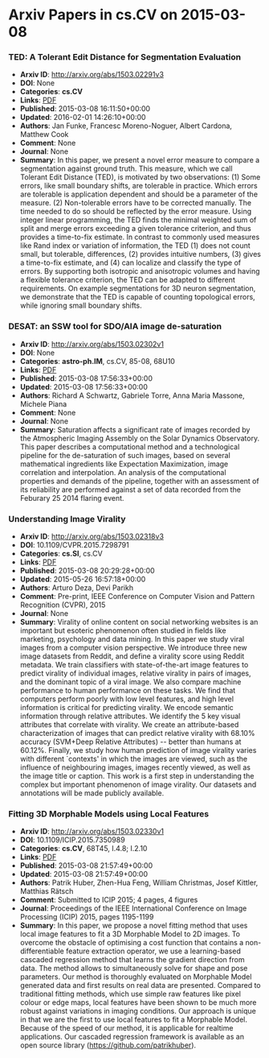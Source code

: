 # Arxiv Papers in cs.CV on 2015-03-08
### TED: A Tolerant Edit Distance for Segmentation Evaluation
- **Arxiv ID**: http://arxiv.org/abs/1503.02291v3
- **DOI**: None
- **Categories**: **cs.CV**
- **Links**: [PDF](http://arxiv.org/pdf/1503.02291v3)
- **Published**: 2015-03-08 16:11:50+00:00
- **Updated**: 2016-02-01 14:26:10+00:00
- **Authors**: Jan Funke, Francesc Moreno-Noguer, Albert Cardona, Matthew Cook
- **Comment**: None
- **Journal**: None
- **Summary**: In this paper, we present a novel error measure to compare a segmentation against ground truth. This measure, which we call Tolerant Edit Distance (TED), is motivated by two observations: (1) Some errors, like small boundary shifts, are tolerable in practice. Which errors are tolerable is application dependent and should be a parameter of the measure. (2) Non-tolerable errors have to be corrected manually. The time needed to do so should be reflected by the error measure. Using integer linear programming, the TED finds the minimal weighted sum of split and merge errors exceeding a given tolerance criterion, and thus provides a time-to-fix estimate. In contrast to commonly used measures like Rand index or variation of information, the TED (1) does not count small, but tolerable, differences, (2) provides intuitive numbers, (3) gives a time-to-fix estimate, and (4) can localize and classify the type of errors. By supporting both isotropic and anisotropic volumes and having a flexible tolerance criterion, the TED can be adapted to different requirements. On example segmentations for 3D neuron segmentation, we demonstrate that the TED is capable of counting topological errors, while ignoring small boundary shifts.



### DESAT: an SSW tool for SDO/AIA image de-saturation
- **Arxiv ID**: http://arxiv.org/abs/1503.02302v1
- **DOI**: None
- **Categories**: **astro-ph.IM**, cs.CV, 85-08, 68U10
- **Links**: [PDF](http://arxiv.org/pdf/1503.02302v1)
- **Published**: 2015-03-08 17:56:33+00:00
- **Updated**: 2015-03-08 17:56:33+00:00
- **Authors**: Richard A Schwartz, Gabriele Torre, Anna Maria Massone, Michele Piana
- **Comment**: None
- **Journal**: None
- **Summary**: Saturation affects a significant rate of images recorded by the Atmospheric Imaging Assembly on the Solar Dynamics Observatory. This paper describes a computational method and a technological pipeline for the de-saturation of such images, based on several mathematical ingredients like Expectation Maximization, image correlation and interpolation. An analysis of the computational properties and demands of the pipeline, together with an assessment of its reliability are performed against a set of data recorded from the Feburary 25 2014 flaring event.



### Understanding Image Virality
- **Arxiv ID**: http://arxiv.org/abs/1503.02318v3
- **DOI**: 10.1109/CVPR.2015.7298791
- **Categories**: **cs.SI**, cs.CV
- **Links**: [PDF](http://arxiv.org/pdf/1503.02318v3)
- **Published**: 2015-03-08 20:29:28+00:00
- **Updated**: 2015-05-26 16:57:18+00:00
- **Authors**: Arturo Deza, Devi Parikh
- **Comment**: Pre-print, IEEE Conference on Computer Vision and Pattern Recognition
  (CVPR), 2015
- **Journal**: None
- **Summary**: Virality of online content on social networking websites is an important but esoteric phenomenon often studied in fields like marketing, psychology and data mining. In this paper we study viral images from a computer vision perspective. We introduce three new image datasets from Reddit, and define a virality score using Reddit metadata. We train classifiers with state-of-the-art image features to predict virality of individual images, relative virality in pairs of images, and the dominant topic of a viral image. We also compare machine performance to human performance on these tasks. We find that computers perform poorly with low level features, and high level information is critical for predicting virality. We encode semantic information through relative attributes. We identify the 5 key visual attributes that correlate with virality. We create an attribute-based characterization of images that can predict relative virality with 68.10% accuracy (SVM+Deep Relative Attributes) -- better than humans at 60.12%. Finally, we study how human prediction of image virality varies with different `contexts' in which the images are viewed, such as the influence of neighbouring images, images recently viewed, as well as the image title or caption. This work is a first step in understanding the complex but important phenomenon of image virality. Our datasets and annotations will be made publicly available.



### Fitting 3D Morphable Models using Local Features
- **Arxiv ID**: http://arxiv.org/abs/1503.02330v1
- **DOI**: 10.1109/ICIP.2015.7350989
- **Categories**: **cs.CV**, 68T45, I.4.8; I.2.10
- **Links**: [PDF](http://arxiv.org/pdf/1503.02330v1)
- **Published**: 2015-03-08 21:57:49+00:00
- **Updated**: 2015-03-08 21:57:49+00:00
- **Authors**: Patrik Huber, Zhen-Hua Feng, William Christmas, Josef Kittler, Matthias Rätsch
- **Comment**: Submitted to ICIP 2015; 4 pages, 4 figures
- **Journal**: Proceedings of the IEEE International Conference on Image
  Processing (ICIP) 2015, pages 1195-1199
- **Summary**: In this paper, we propose a novel fitting method that uses local image features to fit a 3D Morphable Model to 2D images. To overcome the obstacle of optimising a cost function that contains a non-differentiable feature extraction operator, we use a learning-based cascaded regression method that learns the gradient direction from data. The method allows to simultaneously solve for shape and pose parameters. Our method is thoroughly evaluated on Morphable Model generated data and first results on real data are presented. Compared to traditional fitting methods, which use simple raw features like pixel colour or edge maps, local features have been shown to be much more robust against variations in imaging conditions. Our approach is unique in that we are the first to use local features to fit a Morphable Model.   Because of the speed of our method, it is applicable for realtime applications. Our cascaded regression framework is available as an open source library (https://github.com/patrikhuber).



